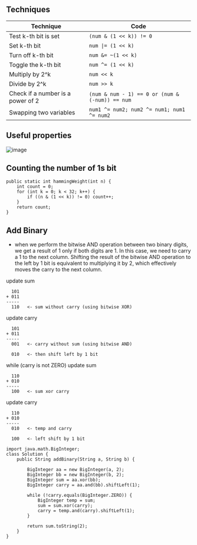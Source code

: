 ## Techniques

| Technique  | Code |
| ------------- | ------------- |
| Test k-th bit is set  | ```(num & (1 << k)) != 0```  |
| Set k-th bit  | ```num \|= (1 << k)```  |
| Turn off k-th bit  | ```num &= ~(1 << k)```  |
| Toggle the k-th bit  | ```num ^= (1 << k)```  |
| Multiply by 2^k  | ```num << k```  |
| Divide by 2^k  | ```num >> k```  |
| Check if a number is a power of 2  | ```(num & num - 1) == 0 or (num & (-num)) == num```  |
| Swapping two variables  | ```num1 ^= num2; num2 ^= num1; num1 ^= num2```  |

## Useful properties
![image](https://user-images.githubusercontent.com/77217430/211230817-7e6b1941-4cd2-4288-b433-29e5c289229d.png)

## Counting the number of 1s bit
```
public static int hammingWeight(int n) {
    int count = 0;
    for (int k = 0; k < 32; k++) {
        if ((n & (1 << k)) != 0) count++;
    }
    return count;
}
```
## Add Binary

- when we perform the bitwise AND operation between two binary digits, we get a result of 1 only if both digits are 1. In this case, we need to carry a 1 to the next column. Shifting the result of the bitwise AND operation to the left by 1 bit is equivalent to multiplying it by 2, which effectively moves the carry to the next column.

update sum
```
  101
+ 011
-----
  110   <- sum without carry (using bitwise XOR)
```
update carry
```
  101
+ 011
-----
  001   <- carry without sum (using bitwise AND)
  
  010   <- then shift left by 1 bit
```
while (carry is not ZERO)
update sum
```
  110
+ 010
-----
  100   <- sum xor carry
```
update carry
```
  110
+ 010
-----
  010   <- temp and carry
  
  100   <- left shift by 1 bit
```
```
import java.math.BigInteger;
class Solution {
    public String addBinary(String a, String b) {
        
        BigInteger aa = new BigInteger(a, 2);
        BigInteger bb = new BigInteger(b, 2);
        BigInteger sum = aa.xor(bb);
        BigInteger carry = aa.and(bb).shiftLeft(1);
        
        while (!carry.equals(BigInteger.ZERO)) {
            BigInteger temp = sum;
            sum = sum.xor(carry);
            carry = temp.and(carry).shiftLeft(1);
        }
        
        return sum.toString(2);
    }
}
```
